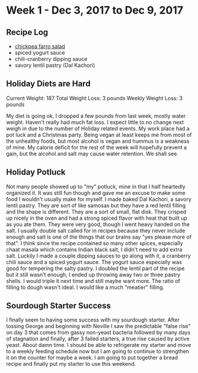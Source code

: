 # Week 1 - Dec 3, 2017 to Dec 9, 2017

## Recipe Log
* [chickpea farro salad](../../../1-recipes/salads/chickpea_farro_salad.md)
* spiced yogurt sauce
* chili-cranberry dipping sauce
* savory lentil pastry (Dal Kachori)


## Holiday Diets are Hard
Current Weight: 187
Total Weight Loss: 3 pounds
Weekly Weight Loss: 3 pounds

My diet is going ok, I dropped a few pounds from last week, mostly water weight. Haven't really had much fat loss. I expect little to no change next weigh in due to the number of Holiday related events. My work place had a pot luck and a Christmas party. Being vegan at least keeps me from most of the unhealthy foods, but most alcohol is vegan and hummus is a weakness of mine. My calorie deficit for the rest of the week will hopefully prevent a gain, but the alcohol and salt may cause water retention. We shall see.

## Holiday Potluck
Not many people showed up to "my" potluck, mine in that I half heartedly organized it. It was still fun though and gave me an excuse to make some food I wouldn't usually make for myself. I made baked Dal Kachori, a savory lentil pastry. They are sort of like samosas but they have a red lentil filling and the shape is different. They are a sort of small, flat disk. They crisped up nicely in the oven and had a strong spiced flavor with heat that built up as you ate them. They were very good, though I went heavy handed on the salt. I usually double salt called for in recipes because they never include enough and salt is one of the things that our brains say "yes please more of that". I think since the recipe contained so many other spices, especially chaat masala which contains Indian black salt, I didn't need to add extra salt. Luckily I made a couple dipping sauces to go along with it, a cranberry chili sauce and a spiced yogurt sauce. The yogurt sauce especially was good for tempering the salty pastry. I doubled the lentil part of the recipe but it still wasn't enough, I ended up throwing away two or three pastry shells. I would triple it next time and still maybe want more. The ratio of filling to dough wasn't ideal. I would like a much "meatier" filling.

## Sourdough Starter Success
I finally seem to having some success with my sourdough starter. After tossing George and beginning with Neville I saw the predictable "false rise" on day 3 that comes from gassy non-yeast bacteria followed by many days of stagnation and finally, after 3 failed starters, a true rise caused by active yeast. About damn time. I should be able to refrigerate my starter and move to a weekly feeding schedule now but I am going to continue to strengthen it on the counter for maybe a week. I am going to put together a bread recipe and finally put my starter to use this weekend.
